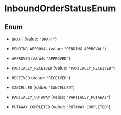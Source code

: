 

# InboundOrderStatusEnum

## Enum


* `DRAFT` (value: `"DRAFT"`)

* `PENDING_APPROVAL` (value: `"PENDING_APPROVAL"`)

* `APPROVED` (value: `"APPROVED"`)

* `PARTIALLY_RECEIVED` (value: `"PARTIALLY_RECEIVED"`)

* `RECEIVED` (value: `"RECEIVED"`)

* `CANCELLED` (value: `"CANCELLED"`)

* `PARTIALLY_PUTAWAY` (value: `"PARTIALLY_PUTAWAY"`)

* `PUTAWAY_COMPLETED` (value: `"PUTAWAY_COMPLETED"`)



